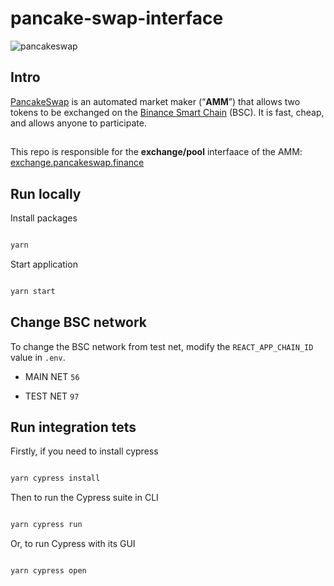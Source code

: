 # pancake-swap-interface 
![pancakeswap](https://pancakeswap.finance/logo.png)

## Intro

[PancakeSwap](https://pancakeswap.finance/) is an automated market maker (“**AMM**”) that allows two tokens to be exchanged on the [Binance Smart Chain](https://www.binance.org/en/smartChain) (BSC). It is fast, cheap, and allows anyone to participate.

##

This repo is responsible for the **exchange/pool** interfaace of the AMM: [exchange.pancakeswap.finance](https://exchange.pancakeswap.finance/)

## Run locally

Install packages

```js

yarn

```

Start application

```js

yarn start

```

## Change BSC network

To change the BSC network from test net, modify the `REACT_APP_CHAIN_ID` value in `.env`.

- MAIN NET `56`

- TEST NET `97`

## Run integration tets

Firstly, if you need to install cypress

```js

yarn cypress install

```

Then to run the Cypress suite in CLI

```js

yarn cypress run

```

Or, to run Cypress with its GUI

```js

yarn cypress open

```

